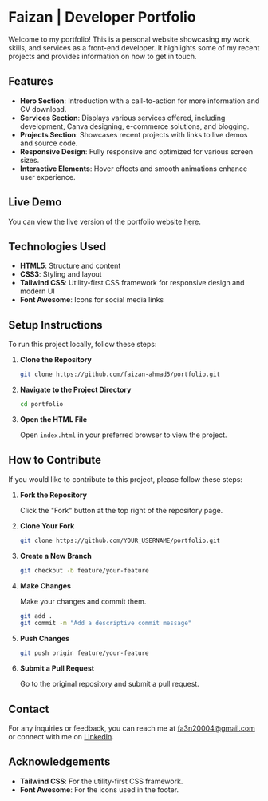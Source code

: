 # Faizan | Developer Portfolio

Welcome to my portfolio! This is a personal website showcasing my work, skills, and services as a front-end developer. It highlights some of my recent projects and provides information on how to get in touch.

## Features

- **Hero Section**: Introduction with a call-to-action for more information and CV download.
- **Services Section**: Displays various services offered, including development, Canva designing, e-commerce solutions, and blogging.
- **Projects Section**: Showcases recent projects with links to live demos and source code.
- **Responsive Design**: Fully responsive and optimized for various screen sizes.
- **Interactive Elements**: Hover effects and smooth animations enhance user experience.

## Live Demo

You can view the live version of the portfolio website [here]([https://faizan-ahmad5.github.io/portfolio/](https://faizan-ahmad5.github.io/portfolio-using-tailwind/)).

## Technologies Used

- **HTML5**: Structure and content
- **CSS3**: Styling and layout
- **Tailwind CSS**: Utility-first CSS framework for responsive design and modern UI
- **Font Awesome**: Icons for social media links

## Setup Instructions

To run this project locally, follow these steps:

1. **Clone the Repository**

    ```bash
    git clone https://github.com/faizan-ahmad5/portfolio.git
    ```

2. **Navigate to the Project Directory**

    ```bash
    cd portfolio
    ```

3. **Open the HTML File**

    Open `index.html` in your preferred browser to view the project.

## How to Contribute

If you would like to contribute to this project, please follow these steps:

1. **Fork the Repository**

    Click the "Fork" button at the top right of the repository page.

2. **Clone Your Fork**

    ```bash
    git clone https://github.com/YOUR_USERNAME/portfolio.git
    ```

3. **Create a New Branch**

    ```bash
    git checkout -b feature/your-feature
    ```

4. **Make Changes**

    Make your changes and commit them.

    ```bash
    git add .
    git commit -m "Add a descriptive commit message"
    ```

5. **Push Changes**

    ```bash
    git push origin feature/your-feature
    ```

6. **Submit a Pull Request**

    Go to the original repository and submit a pull request.

## Contact

For any inquiries or feedback, you can reach me at [fa3n20004@gmail.com](mailto:fa3n20004@gmail.com) or connect with me on [LinkedIn](https://www.linkedin.com/in/faizan-ahmad-khan5/).


## Acknowledgements

- **Tailwind CSS**: For the utility-first CSS framework.
- **Font Awesome**: For the icons used in the footer.
